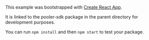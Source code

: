 This example was bootstrapped with [Create React App](https://github.com/facebook/create-react-app).

It is linked to the pooler-sdk package in the parent directory for development purposes.

You can run `npm install` and then `npm start` to test your package.
